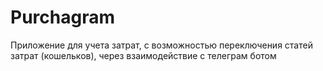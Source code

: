 # Purchagram

Приложение для учета затрат, с возможностью переключения статей затрат (кошельков),
через взаимодействие с телеграм ботом
